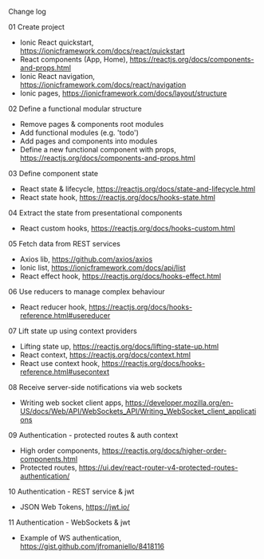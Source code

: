 Change log

01 Create project

- Ionic React quickstart, https://ionicframework.com/docs/react/quickstart
- React components (App, Home), https://reactjs.org/docs/components-and-props.html
- Ionic React navigation, https://ionicframework.com/docs/react/navigation
- Ionic pages, https://ionicframework.com/docs/layout/structure

02 Define a functional modular structure

- Remove pages & components root modules
- Add functional modules (e.g. 'todo')
- Add pages and components into modules
- Define a new functional component with props, https://reactjs.org/docs/components-and-props.html

03 Define component state

- React state & lifecycle, https://reactjs.org/docs/state-and-lifecycle.html
- React state hook, https://reactjs.org/docs/hooks-state.html

04 Extract the state from presentational components

- React custom hooks, https://reactjs.org/docs/hooks-custom.html

05 Fetch data from REST services

- Axios lib, https://github.com/axios/axios
- Ionic list, https://ionicframework.com/docs/api/list
- React effect hook, https://reactjs.org/docs/hooks-effect.html

06 Use reducers to manage complex behaviour

- React reducer hook, https://reactjs.org/docs/hooks-reference.html#usereducer

07 Lift state up using context providers

- Lifting state up, https://reactjs.org/docs/lifting-state-up.html
- React context, https://reactjs.org/docs/context.html
- React use context hook, https://reactjs.org/docs/hooks-reference.html#usecontext

08 Receive server-side notifications via web sockets

- Writing web socket client apps, https://developer.mozilla.org/en-US/docs/Web/API/WebSockets_API/Writing_WebSocket_client_applications

09 Authentication - protected routes & auth context

- High order components, https://reactjs.org/docs/higher-order-components.html
- Protected routes, https://ui.dev/react-router-v4-protected-routes-authentication/

10 Authentication - REST service & jwt

- JSON Web Tokens, https://jwt.io/

11 Authentication - WebSockets & jwt

- Example of WS authentication, https://gist.github.com/jfromaniello/8418116
